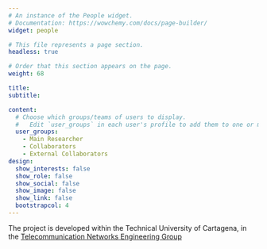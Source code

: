 ```yaml
---
# An instance of the People widget.
# Documentation: https://wowchemy.com/docs/page-builder/
widget: people

# This file represents a page section.
headless: true

# Order that this section appears on the page.
weight: 68

title: 
subtitle:

content:
  # Choose which groups/teams of users to display.
  #   Edit `user_groups` in each user's profile to add them to one or more of these groups.
  user_groups:
    - Main Researcher
    - Collaborators
    - External Collaborators
design:
  show_interests: false
  show_role: false
  show_social: false
  show_image: false
  show_link: false
  bootstrapcol: 4
---
```


The project is developed within the Technical University of Cartagena, in the [Telecommunication Networks Engineering Group](https://girtel.upct.es)